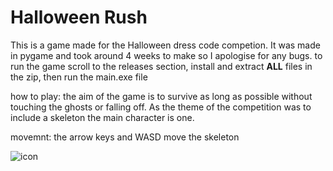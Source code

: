 # Halloween Rush

This is a game made for the Halloween dress code competion.
It was made in pygame and took around 4 weeks to make so I
apologise for any bugs. to run the game scroll to the releases
section, install and extract **ALL** files in the zip, then
run the main.exe file

how to play:
the aim of the game is to survive as long as possible without
touching the ghosts or falling off. As the theme of the competition 
was to include a skeleton the main character is one.

movemnt:
the arrow keys and WASD move the skeleton


![icon](https://github.com/SharpRhyme/Halloween_rush/assets/80585261/db98030d-4c35-46fa-8a7c-11be56c9e257)
